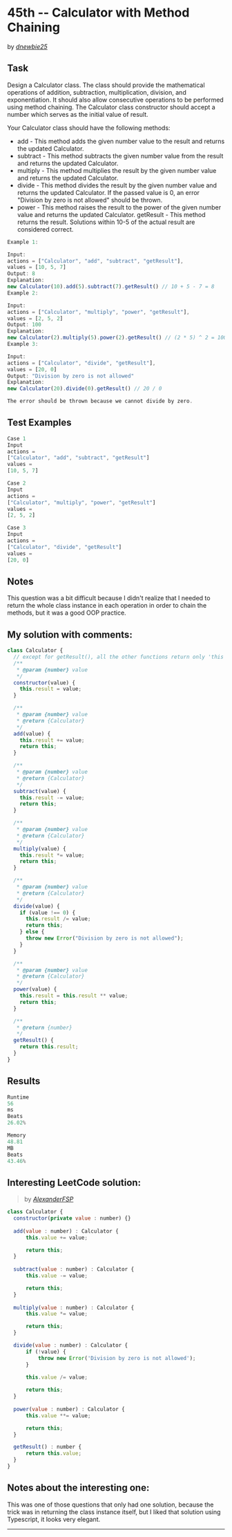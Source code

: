 # 45th -- Calculator with Method Chaining

by _[dnewbie25](https://leetcode.com/u/dnewbie25/)_

## Task

Design a Calculator class. The class should provide the mathematical operations of addition, subtraction, multiplication, division, and exponentiation. It should also allow consecutive operations to be performed using method chaining. The Calculator class constructor should accept a number which serves as the initial value of result.

Your Calculator class should have the following methods:

- add - This method adds the given number value to the result and returns the updated Calculator.
- subtract - This method subtracts the given number value from the result and returns the updated Calculator.
- multiply - This method multiplies the result by the given number value and returns the updated Calculator.
- divide - This method divides the result by the given number value and returns the updated Calculator. If the passed value is 0, an error "Division by zero is not allowed" should be thrown.
- power - This method raises the result to the power of the given number value and returns the updated Calculator.
  getResult - This method returns the result.
  Solutions within 10-5 of the actual result are considered correct.

```js
Example 1:

Input:
actions = ["Calculator", "add", "subtract", "getResult"],
values = [10, 5, 7]
Output: 8
Explanation:
new Calculator(10).add(5).subtract(7).getResult() // 10 + 5 - 7 = 8
Example 2:

Input:
actions = ["Calculator", "multiply", "power", "getResult"],
values = [2, 5, 2]
Output: 100
Explanation:
new Calculator(2).multiply(5).power(2).getResult() // (2 * 5) ^ 2 = 100
Example 3:

Input:
actions = ["Calculator", "divide", "getResult"],
values = [20, 0]
Output: "Division by zero is not allowed"
Explanation:
new Calculator(20).divide(0).getResult() // 20 / 0

The error should be thrown because we cannot divide by zero.
```

## Test Examples

```js
Case 1
Input
actions =
["Calculator", "add", "subtract", "getResult"]
values =
[10, 5, 7]

Case 2
Input
actions =
["Calculator", "multiply", "power", "getResult"]
values =
[2, 5, 2]

Case 3
Input
actions =
["Calculator", "divide", "getResult"]
values =
[20, 0]
```

## Notes

This question was a bit difficult because I didn't realize that I needed to return the whole class instance in each operation in order to chain the methods, but it was a good OOP practice.

## My solution with comments:

```js
class Calculator {
  // except for getResult(), all the other functions return only 'this', which refers to the class itself
  /**
   * @param {number} value
   */
  constructor(value) {
    this.result = value;
  }

  /**
   * @param {number} value
   * @return {Calculator}
   */
  add(value) {
    this.result += value;
    return this;
  }

  /**
   * @param {number} value
   * @return {Calculator}
   */
  subtract(value) {
    this.result -= value;
    return this;
  }

  /**
   * @param {number} value
   * @return {Calculator}
   */
  multiply(value) {
    this.result *= value;
    return this;
  }

  /**
   * @param {number} value
   * @return {Calculator}
   */
  divide(value) {
    if (value !== 0) {
      this.result /= value;
      return this;
    } else {
      throw new Error("Division by zero is not allowed");
    }
  }

  /**
   * @param {number} value
   * @return {Calculator}
   */
  power(value) {
    this.result = this.result ** value;
    return this;
  }

  /**
   * @return {number}
   */
  getResult() {
    return this.result;
  }
}
```

## Results

```js
Runtime
56
ms
Beats
26.02%

Memory
48.81
MB
Beats
43.46%
```

## Interesting LeetCode solution:

> by _[AlexanderFSP](https://leetcode.com/problems/calculator-with-method-chaining/solutions/3821950/clean-typescript-solution)_

```js
class Calculator {
  constructor(private value : number) {}
    
  add(value : number) : Calculator {
      this.value += value;

      return this;
  }
    
  subtract(value : number) : Calculator {
      this.value -= value;

      return this;
  }
    
  multiply(value : number) : Calculator {
      this.value *= value;

      return this;
  }

  divide(value : number) : Calculator {
      if (!value) {
          throw new Error('Division by zero is not allowed');
      }
      
      this.value /= value;

      return this;
  }
    
  power(value : number) : Calculator {
      this.value **= value;

      return this;
  }

  getResult() : number {
      return this.value;
  }
}
```

## Notes about the interesting one:

This was one of those questions that only had one solution, because the trick was in returning the class instance itself, but I liked that solution using Typescript, it looks very elegant.

---
